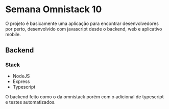 # Semana Omnistack 10

O projeto é basicamente uma aplicação para encontrar desenvolvedores por perto, desenvolvido com javascript desde o backend, web e aplicativo mobile.

## Backend

### Stack

- NodeJS
- Express
- Typescript

O backend feito como o da omnistack porém com o adicional de typescript e testes automatizados.
